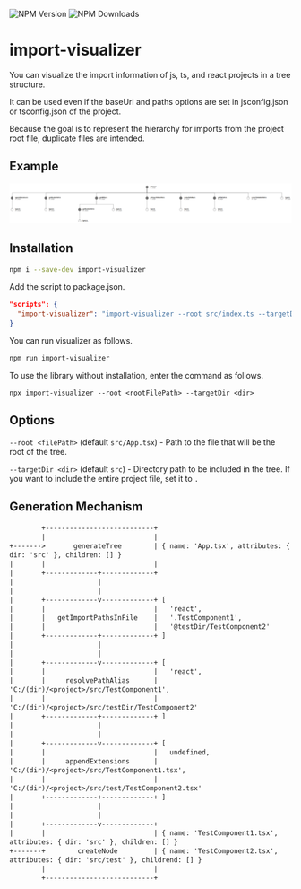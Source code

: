 ![NPM Version](https://img.shields.io/npm/v/import-visualizer?style=flat&color=blue)
![NPM Downloads](https://img.shields.io/npm/dm/import-visualizer?style=flat&color=brightgreen)

# import-visualizer

You can visualize the import information of js, ts, and react projects in a tree structure.

It can be used even if the baseUrl and paths options are set in jsconfig.json or tsconfig.json of the project.

Because the goal is to represent the hierarchy for imports from the project root file, duplicate files are intended.

## Example

![Example](https://raw.githubusercontent.com/HBSPS/import-visualizer/main/screenshots/exmaple2.png)

## Installation

```sh
npm i --save-dev import-visualizer
```

Add the script to package.json.

```json
"scripts": {
  "import-visualizer": "import-visualizer --root src/index.ts --targetDir src",
}
```

You can run visualizer as follows.

```sh
npm run import-visualizer
```

To use the library without installation, enter the command as follows.

```
npx import-visualizer --root <rootFilePath> --targetDir <dir>
```

## Options

`--root <filePath>` (default `src/App.tsx`) - Path to the file that will be the root of the tree.

`--targetDir <dir>` (default `src`) - Directory path to be included in the tree. If you want to include the entire project file, set it to `.`

## Generation Mechanism

```
        +---------------------------+
        |                           |
+------->       generateTree        | { name: 'App.tsx', attributes: { dir: 'src' }, children: [] }
|       |                           |
|       +-------------+-------------+
|                     |
|                     |
|       +-------------v-------------+ [
|       |                           |   'react',
|       |   getImportPathsInFile    |   '.TestComponent1',
|       |                           |   '@testDir/TestComponent2'
|       +-------------+-------------+ ]
|                     |
|                     |
|       +-------------v-------------+ [
|       |                           |   'react',
|       |     resolvePathAlias      |   'C:/(dir)/<project>/src/TestComponent1',
|       |                           |   'C:/(dir)/<project>/src/testDir/TestComponent2'
|       +-------------+-------------+ ]
|                     |
|                     |
|       +-------------v-------------+ [
|       |                           |   undefined,
|       |     appendExtensions      |   'C:/(dir)/<project>/src/TestComponent1.tsx',
|       |                           |   'C:/(dir)/<project>/src/test/TestComponent2.tsx'
|       +-------------+-------------+ ]
|                     |
|                     |
|       +-------------v-------------+
|       |                           | { name: 'TestComponent1.tsx', attributes: { dir: 'src' }, children: [] }
+-------+        createNode         | { name: 'TestComponent2.tsx', attributes: { dir: 'src/test' }, childrend: [] }
        |                           |
        +---------------------------+
```

